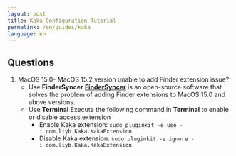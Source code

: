 ```yaml
---
layout: post
title: Kaka Configuration Tutorial
permalink: /en/guides/kaka
language: en
---
```


## Questions
1. MacOS 15.0- MacOS 15.2 version unable to add Finder extension issue?
    - Use **FinderSyncer**
        [**FinderSyncer**](https://zigz.ag/FinderSyncer/) is an open-source software that solves the problem of adding Finder extensions to MacOS 15.0 and above versions.
    - Use **Terminal**
        Execute the following command in **Terminal** to enable or disable access extension
        - Enable Kaka extension:
        `sudo pluginkit -e use -i com.liyb.Kaka.KakaExtension`
        - Disable Kaka extension:
        `sudo pluginkit -e ignore -i com.liyb.Kaka.KakaExtension`